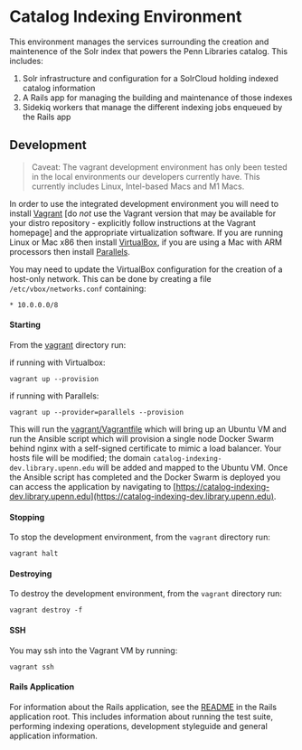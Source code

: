 # Catalog Indexing Environment

This environment manages the services surrounding the creation and maintenence of the Solr index that powers the Penn Libraries catalog. This includes:
1. Solr infrastructure and configuration for a SolrCloud holding indexed catalog information
2. A Rails app for managing the building and maintenance of those indexes
3. Sidekiq workers that manage the different indexing jobs enqueued by the Rails app

## Development

> Caveat: The vagrant development environment has only been tested in the local environments our developers currently have. This currently includes Linux, Intel-based Macs and M1 Macs.

In order to use the integrated development environment you will need to install [Vagrant](https://www.vagrantup.com/docs/installation) [do *not* use the Vagrant version that may be available for your distro repository - explicitly follow instructions at the Vagrant homepage] and the appropriate virtualization software. If you are running Linux or Mac x86 then install [VirtualBox](https://www.virtualbox.org/wiki/Linux_Downloads), if you are using a Mac with ARM processors then install [Parallels](https://www.parallels.com/).

You may need to update the VirtualBox configuration for the creation of a host-only network. This can be done by creating a file `/etc/vbox/networks.conf` containing:

```
* 10.0.0.0/8
```

#### Starting

From the [vagrant](vagrant) directory run:

if running with Virtualbox:
```
vagrant up --provision
```

if running with Parallels:
```
vagrant up --provider=parallels --provision
```

This will run the [vagrant/Vagrantfile](vagrant/Vagrantfile) which will bring up an Ubuntu VM and run the Ansible script which will provision a single node Docker Swarm behind nginx with a self-signed certificate to mimic a load balancer. Your hosts file will be modified; the domain `catalog-indexing-dev.library.upenn.edu` will be added and mapped to the Ubuntu VM. Once the Ansible script has completed and the Docker Swarm is deployed you can access the application by navigating to [https://catalog-indexing-dev.library.upenn.edu](https://catalog-indexing-dev.library.upenn.edu).

#### Stopping

To stop the development environment, from the `vagrant` directory run:

```
vagrant halt
```

#### Destroying

To destroy the development environment, from the `vagrant` directory run:

```
vagrant destroy -f
```

#### SSH

You may ssh into the Vagrant VM by running:

```
vagrant ssh
```

#### Rails Application
For information about the Rails application, see the [README](rails_app/README.md) in the Rails application root. This includes information about running the test suite, performing indexing operations, development styleguide and general application information.
